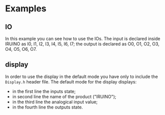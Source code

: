 # Examples
## IO
In this example you can see how to use the IOs.
The input is declared inside IRUINO as I0, I1, I2, I3, I4, I5, I6, I7; the output is declared as O0, O1, O2, O3, O4, O5, O6, O7.
## display
In order to use the display in the default mode you have only to include the `Display.h` header file.
The default mode for the display displays:
- in the first line the inputs state;
- in second line the name of the product ("IRUINO");
- in the third line the analogical input value;
- in the fourth line the outputs state.
